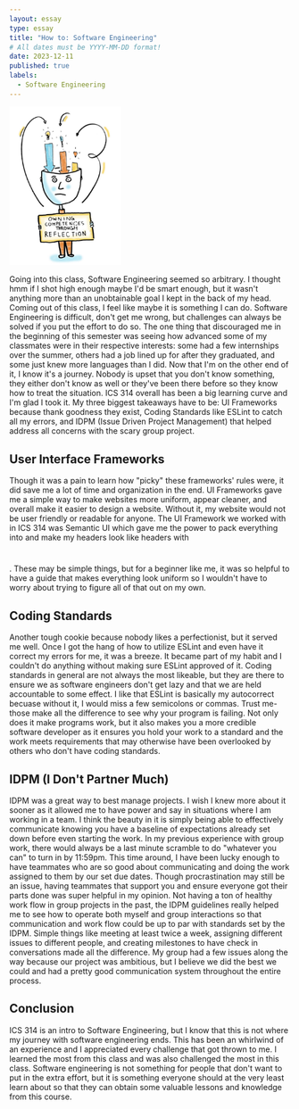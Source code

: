 ```yaml
---
layout: essay
type: essay
title: "How to: Software Engineering"
# All dates must be YYYY-MM-DD format!
date: 2023-12-11
published: true
labels:
  - Software Engineering
---
```



<img width="200px" class="rounded float-start pe-4" src="../img/reflecting.JPG">



Going into this class, Software Engineering seemed so arbitrary. I thought hmm if I shot high enough maybe I'd be smart enough, but it wasn't anything more than an unobtainable goal I kept in the back of my head. Coming out of this class, I feel like maybe it is something I can do. Software Engineering is difficult, don't get me wrong, but challenges can always be solved if you put the effort to do so. The one thing that discouraged me in the beginning of this semester was seeing how advanced some of my classmates were in their respective interests: some had a few internships over the summer, others had a job lined up for after they graduated, and some just knew more languages than I did. Now that I'm on the other end of it, I know it's a journey. Nobody is upset that you don't know something, they either don't know as well or they've been there before so they know how to treat the situation. ICS 314 overall has been a big learning curve and I'm glad I took it. My three biggest takeaways have to be: UI Frameworks because thank goodness they exist, Coding Standards like ESLint to catch all my errors, and IDPM (Issue Driven Project Management) that helped address all concerns with the scary group project.

## User Interface Frameworks

Though it was a pain to learn how "picky" these frameworks' rules were, it did save me a lot of time and organization in the end. UI Frameworks gave me a simple way to make websites more uniform, appear cleaner, and overall make it easier to design a website. Without it, my website would not be user friendly or readable for anyone. The UI Framework we worked with in ICS 314 was Semantic UI which gave me the power to pack everything into <Container></Container> and make my headers look like headers with <h1></h1>. These may be simple things, but for a beginner like me, it was so helpful to have a guide that makes everything look uniform so I wouldn't have to worry about trying to figure all of that out on my own.


## Coding Standards

Another tough cookie because nobody likes a perfectionist, but it served me well. Once I got the hang of how to utilize ESLint and even have it correct my errors for me, it was a breeze. It became part of my habit and I couldn't do anything without making sure ESLint approved of it. Coding standards in general are not always the most likeable, but they are there to ensure we as software engineers don't get lazy and that we are held accountable to some effect. I like that ESLint is basically my autocorrect becuase without it, I would miss a few semicolons or commas. Trust me- those make all the difference to see why your program is failing. Not only does it make programs work, but it also makes you a more credible software developer as it ensures you hold your work to a standard and the work meets requirements that may otherwise have been overlooked by others who don't have coding standards.

## IDPM (I Don't Partner Much)

IDPM was a great way to best manage projects. I wish I knew more about it sooner as it allowed me to have power and say in situations where I am working in a team. I think the beauty in it is simply being able to effectively communicate knowing you have a baseline of expectations already set down before even starting the work. In my previous experience with group work, there would always be a last minute scramble to do "whatever you can" to turn in by 11:59pm. This time around, I have been lucky enough to have teammates who are so good about communicating and doing the work assigned to them by our set due dates. Though procrastination may still be an issue, having teammates that support you and ensure everyone got their parts done was super helpful in my opinion. Not having a ton of healthy work flow in group projects in the past, the IDPM guidelines really helped me to see how to operate both myself and group interactions so that communication and work flow could be up to par with standards set by the IDPM. Simple things like meeting at least twice a week, assigning different issues to different people, and creating milestones to have check in conversations made all the difference. My group had a few issues along the way because our project was ambitious, but I believe we did the best we could and had a pretty good communication system throughout the entire process.

## Conclusion

ICS 314 is an intro to Software Engineering, but I know that this is not where my journey with software engineering ends. This has been an whirlwind of an experience and I appreciated every challenge that got thrown to me. I learned the most from this class and was also challenged the most in this class. Software engineering is not something for people that don't want to put in the extra effort, but it is something everyone should at the very least learn about so that they can obtain some valuable lessons and knowledge from this course.
